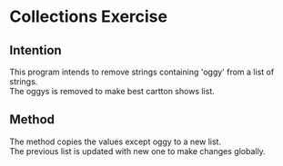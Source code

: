 # Collections Exercise

## Intention

This program intends to remove strings containing 'oggy' from a list of strings.\
The oggys is removed to make best cartton shows list.

## Method

The method copies the values except oggy to a new list.\
The previous list is updated with new one to make changes globally.
